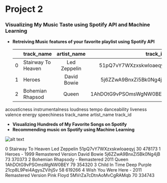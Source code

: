 # Project 2 
### Visualizing My Music Taste using Spotify API and Machine Learning

* **Retreiving Music features of your favorite playlist using Spotify API**

  |   | track_name          | artist_name | track_id |acousticness | instrumentalness | loudness |
  | --| -------------       |:-------------:| -----:|------------- |:-------------:| -----:|
  |  0 | Stairway To Heaven | Led Zeppelin | 51pQ7vY7WXzxskwloaeqyj |track_name | artist_name | track_id |
  |  1 | Heroes             | David Bowie |   5j6ZZwA9BnxZi5Bk0Ng4jB |track_name | artist_name | track_id |
  |  2 | Bohemian Rhapsod   | Queen      |    1AhDOtG9vPSOmsWgNW0BEY |track_name | artist_name | track_id |
acousticness	instrumentalness	loudness	tempo	danceability	liveness	valence	energy	speechiness
track_name	artist_name	track_id
* **Visualizing Hundreds of My Favorite Songs on Spotify**
* **Recommending music on Spotify using Machine Learning**

![alt text](https://spotify.i.lithium.com/t5/image/serverpage/image-id/34343iEA24CBEDC14AD443/image-size/medium?v=0.6&px=100 "Logo Title Text 1")


0	Stairway To Heaven	Led Zeppelin	51pQ7vY7WXzxskwloaeqyj	30	478173
1	Heroes - 1999 Remastered Version	David Bowie	5j6ZZwA9BnxZi5Bk0Ng4jB	73	370373
2	Bohemian Rhapsody - Remastered 2011	Queen	1AhDOtG9vPSOmsWgNW0BEY	79	354320
3	Child In Time	Deep Purple	21cp8L9Pei4AgysZVihjSv	58	619266
4	Wish You Were Here - 2011 Remastered Version	Pink Floyd	5MVrZa7cDtnAoMvCgRAMqb	70	334743


